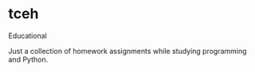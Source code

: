 # tceh
Educational

Just a collection of homework assignments while studying programming and Python.
